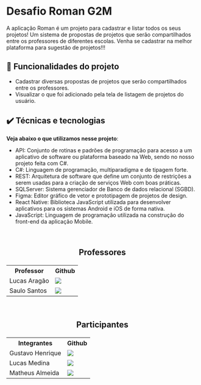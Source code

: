 # Desafio Roman G2M

A aplicação Roman é um projeto para cadastrar e
listar todos os seus projetos! Um sistema de propostas de projetos que serão compartilhados entre os
professores de diferentes escolas.
Venha se cadastrar na melhor plataforma para sugestão de projetos!!!

## 🔨 Funcionalidades do projeto

- Cadastrar diversas propostas de projetos que serão compartilhados entre os
professores.
- Visualizar o que foi adicionado pela tela de listagem de projetos do usuário.

## ✔️ Técnicas e tecnologias

**Veja abaixo o que utilizamos nesse projeto**:
- API: Conjunto de rotinas e padrões de programação para acesso a um aplicativo de software ou plataforma baseado na Web, sendo no nosso projeto feita com C#.
- C#: Linguagem de programação, multiparadigma e de tipagem forte.
- REST: Arquitetura de software que define um conjunto de restrições a serem usadas para a criação de serviços Web com boas práticas.
- SQLServer: Sistema gerenciador de Banco de dados relacional (SGBD).
- Figma: Editor gráfico de vetor e prototipagem de projetos de design.
- React Native: Biblioteca JavaScript utilizada para desenvolver aplicativos para os sistemas Android e iOS de forma nativa.
- JavaScript: Linguagem de programação utilizada na construção do front-end da aplicação Mobile.

&nbsp;
&nbsp;

## <p align="center">Professores</p>
<table align="center">
  <tr>
    <th>Professor</th>
    <th>Github</th>
  </tr>
  <tr>
    <td>Lucas Aragão</td>
    <td> <a href="https://github.com/LUCASDESENVOLVEDOR"> <img src="https://img.shields.io/badge/GitHub-100000?style=for-the-badge&logo=github&logoColor=red" /> </a></td>
  </tr>
  <tr>
    <td>Saulo Santos</td>
    <td><a href="https://github.com/Saulomsantos"> <img src="https://img.shields.io/badge/GitHub-100000?style=for-the-badge&logo=github&logoColor=red" /> </a></td>
  </tr>
</table>

&nbsp;
&nbsp;

## <p align="center">Participantes</p>
<table align="center">
  <tr>
    <th>Integrantes</th>
    <th>Github</th>
  </tr>
  <tr>
    <td>Gustavo Henrique</td>
    <td> <a href="https://github.com/GustavoHenriqueFerreira"> <img src="https://img.shields.io/badge/GitHub-100000?style=for-the-badge&logo=github&logoColor=white" /> </a></td>
  </tr>
  <tr>
    <td>Lucas Medina</td>
    <td> <a href="https://github.com/Lucas-M3dina"> <img src="https://img.shields.io/badge/GitHub-100000?style=for-the-badge&logo=github&logoColor=white" /> </a> </td>
  </tr>
  <tr>
    <td>Matheus Almeida</td>
    <td><a href=""> <img src="https://img.shields.io/badge/GitHub-100000?style=for-the-badge&logo=github&logoColor=white" /> </a></td>
  </tr>
</table>
